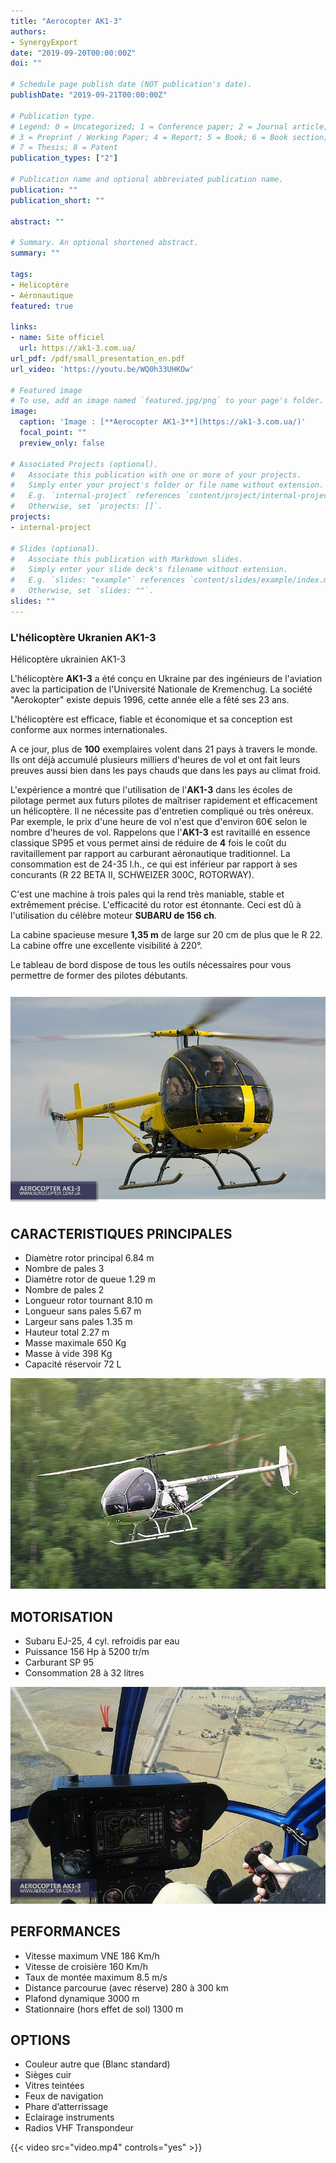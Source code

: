 ```yaml
---
title: "Aerocopter AK1-3"
authors:
- SynergyExport
date: "2019-09-20T00:00:00Z"
doi: ""

# Schedule page publish date (NOT publication's date).
publishDate: "2019-09-21T00:00:00Z"

# Publication type.
# Legend: 0 = Uncategorized; 1 = Conference paper; 2 = Journal article;
# 3 = Preprint / Working Paper; 4 = Report; 5 = Book; 6 = Book section;
# 7 = Thesis; 8 = Patent
publication_types: ["2"]

# Publication name and optional abbreviated publication name.
publication: ""
publication_short: ""

abstract: ""

# Summary. An optional shortened abstract.
summary: ""

tags:
- Helicoptère
- Aéronautique
featured: true

links:
- name: Site officiel
  url: https://ak1-3.com.ua/
url_pdf: /pdf/small_presentation_en.pdf
url_video: 'https://youtu.be/WQ0h33UHKOw'

# Featured image
# To use, add an image named `featured.jpg/png` to your page's folder. 
image:
  caption: 'Image : [**Aerocopter AK1-3**](https://ak1-3.com.ua/)'
  focal_point: ""
  preview_only: false

# Associated Projects (optional).
#   Associate this publication with one or more of your projects.
#   Simply enter your project's folder or file name without extension.
#   E.g. `internal-project` references `content/project/internal-project/index.md`.
#   Otherwise, set `projects: []`.
projects:
- internal-project

# Slides (optional).
#   Associate this publication with Markdown slides.
#   Simply enter your slide deck's filename without extension.
#   E.g. `slides: "example"` references `content/slides/example/index.md`.
#   Otherwise, set `slides: ""`.
slides: ""
---
```



### L'hélicoptère Ukranien AK1-3

Hélicoptère ukrainien AK1-3

L'hélicoptère **AK1-3** a été conçu en Ukraine par des ingénieurs de l'aviation avec la participation de l'Université Nationale de Kremenchug. La société "Aerokopter" existe depuis 1996, cette année elle a fêté ses 23 ans.

L'hélicoptère est efficace, fiable et économique et sa conception est conforme aux normes internationales.

A ce jour, plus de **100** exemplaires volent  dans 21 pays à travers le monde. Ils ont déjà accumulé plusieurs milliers d'heures de vol et ont fait leurs preuves aussi bien dans les pays chauds que dans les pays au climat froid.

L'expérience a montré que l'utilisation de l'**AK1-3** dans les écoles de pilotage permet aux futurs pilotes de maîtriser rapidement et efficacement un hélicoptère. Il ne nécessite pas d'entretien compliqué ou très onéreux. Par exemple, le prix d'une heure de vol n'est que d'environ 60€ selon le nombre d'heures de vol. Rappelons que l'**AK1-3** est ravitaillé en essence classique SP95 et vous permet ainsi de réduire de **4** fois le coût du ravitaillement par rapport au carburant aéronautique traditionnel. La consommation est de 24-35 l.h., ce qui est inférieur par rapport à ses concurants (R 22 BETA II, SCHWEIZER 300C, ROTORWAY).

C'est une machine à trois pales qui la rend très maniable, stable et extrêmement précise. L'efficacité du rotor est étonnante. Ceci est dû à l'utilisation du célèbre moteur **SUBARU de 156 ch**.

La cabine spacieuse mesure **1,35 m** de large sur 20 cm de plus que le R 22. La cabine offre une excellente visibilité à 220°.

Le tableau de bord dispose de tous les outils nécessaires pour vous permettre de former des pilotes débutants.

![Vue de l'interieur](001.jpg)

## CARACTERISTIQUES PRINCIPALES

- Diamètre rotor principal 6.84 m
- Nombre de pales 3
- Diamètre rotor de queue 1.29 m
- Nombre de pales 2
- Longueur rotor tournant 8.10 m
- Longueur sans pales 5.67 m
- Largeur sans pales 1.35 m
- Hauteur total 2.27 m
- Masse maximale 650 Kg
- Masse à vide 398 Kg
- Capacité réservoir 72 L

![Vue de l'interieur](002.jpg)

## MOTORISATION

- Subaru EJ-25, 4 cyl. refroidis par eau
- Puissance 156 Hp à 5200 tr/m
- Carburant SP 95
- Consommation 28 à 32 litres

![Vue de l'interieur](003.jpg)

## PERFORMANCES

- Vitesse maximum VNE 186 Km/h
- Vitesse de croisière 160 Km/h
- Taux de montée maximum 8.5 m/s
- Distance parcourue (avec réserve) 280 à 300   km
- Plafond dynamique 3000 m
- Stationnaire (hors effet de sol) 1300 m

## OPTIONS

- Couleur autre que (Blanc standard)
- Sièges cuir
- Vitres teintées
- Feux de navigation
- Phare d’atterrissage
- Eclairage instruments
- Radios VHF Transpondeur

{{< video src="video.mp4" controls="yes" >}}
